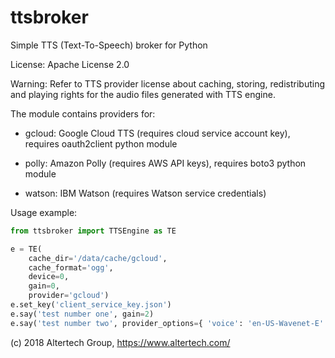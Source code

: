 # ttsbroker
Simple TTS (Text-To-Speech) broker for Python

License: Apache License 2.0

Warning: Refer to TTS provider license about caching, storing, redistributing
and playing rights for the audio files generated with TTS engine.

The module contains providers for:

 * gcloud: Google Cloud TTS (requires cloud service account key), requires
   oauth2client python module

 * polly: Amazon Polly (requires AWS API keys), requires boto3 python module

 * watson: IBM Watson (requires Watson service credentials)
 
Usage example:
 
```python
from ttsbroker import TTSEngine as TE

e = TE( 
    cache_dir='/data/cache/gcloud',
    cache_format='ogg',
    device=0,
    gain=0,
    provider='gcloud')
e.set_key('client_service_key.json')    
e.say('test number one', gain=2)
e.say('test number two', provider_options={ 'voice': 'en-US-Wavenet-E' })
```

(c) 2018 Altertech Group, https://www.altertech.com/

